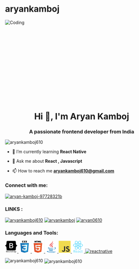 # aryankamboj
<img align="right" alt="Coding" width="1000" height="300" src="https://wallpaperaccess.com/full/7167569.png">
<h1 align="center">Hi 👋, I'm Aryan Kamboj</h1>
<h3 align="center">A passionate frontend developer from India</h3>
<!-- <img align="right" alt="Coding" width="400" src="https://wallpaperaccess.com/full/7167569.png"> -->

<p align="left"> <img src="https://komarev.com/ghpvc/?username=aryankamboj610&label=Profile%20views&color=0e75b6&style=flat" alt="aryankamboj610" /> </p>

- 🌱 I’m currently learning **React Native**

- 💬 Ask me about **React , Javascript**

- 📫 How to reach me **aryankamboj610@gmail.com**

<h3 align="left">Connect with me:</h3>
<p align="left">
<a href="https://linkedin.com/in/aryan-kamboj-97728321b" target="blank"><img align="center" src="https://raw.githubusercontent.com/rahuldkjain/github-profile-readme-generator/master/src/images/icons/Social/linked-in-alt.svg" alt="aryan-kamboj-97728321b" height="30" width="40" /></a>
</p>

<h3 align="left">LINKS :</h3>
<p align="left">
<a href="https://www.hackerrank.com/aryankamboj610" target="blank"><img align="center" src="https://raw.githubusercontent.com/rahuldkjain/github-profile-readme-generator/master/src/images/icons/Social/hackerrank.svg" alt="aryankamboj610" height="30" width="40" /></a>
<a href="https://www.leetcode.com/aryankamboj" target="blank"><img align="center" src="https://raw.githubusercontent.com/rahuldkjain/github-profile-readme-generator/master/src/images/icons/Social/leet-code.svg" alt="aryankamboj" height="30" width="40" /></a>
<a href="https://auth.geeksforgeeks.org/user/aryan0610" target="blank"><img align="center" src="https://raw.githubusercontent.com/rahuldkjain/github-profile-readme-generator/master/src/images/icons/Social/geeks-for-geeks.svg" alt="aryan0610" height="30" width="40" /></a>
</p>

<h3 align="left">Languages and Tools:</h3>
<p align="left"> <a href="https://getbootstrap.com" target="_blank" rel="noreferrer"> <img src="https://raw.githubusercontent.com/devicons/devicon/master/icons/bootstrap/bootstrap-plain-wordmark.svg" alt="bootstrap" width="40" height="40"/> </a> <a href="https://www.w3schools.com/css/" target="_blank" rel="noreferrer"> <img src="https://raw.githubusercontent.com/devicons/devicon/master/icons/css3/css3-original-wordmark.svg" alt="css3" width="40" height="40"/> </a> <a href="https://www.w3.org/html/" target="_blank" rel="noreferrer"> <img src="https://raw.githubusercontent.com/devicons/devicon/master/icons/html5/html5-original-wordmark.svg" alt="html5" width="40" height="40"/> </a> <a href="https://www.java.com" target="_blank" rel="noreferrer"> <img src="https://raw.githubusercontent.com/devicons/devicon/master/icons/java/java-original.svg" alt="java" width="40" height="40"/> </a> <a href="https://developer.mozilla.org/en-US/docs/Web/JavaScript" target="_blank" rel="noreferrer"> <img src="https://raw.githubusercontent.com/devicons/devicon/master/icons/javascript/javascript-original.svg" alt="javascript" width="40" height="40"/> </a> <a href="https://reactjs.org/" target="_blank" rel="noreferrer"> <img src="https://raw.githubusercontent.com/devicons/devicon/master/icons/react/react-original-wordmark.svg" alt="react" width="40" height="40"/> </a> <a href="https://reactnative.dev/" target="_blank" rel="noreferrer"> <img src="https://reactnative.dev/img/header_logo.svg" alt="reactnative" width="40" height="40"/> </a> </p>

<p><img align="left" src="https://github-readme-stats.vercel.app/api/top-langs?username=aryankamboj610&show_icons=true&locale=en&layout=compact" alt="aryankamboj610" /></p>

<p>&nbsp;<img align="center" src="https://github-readme-stats.vercel.app/api?username=aryankamboj610&show_icons=true&locale=en" alt="aryankamboj610" /></p>
